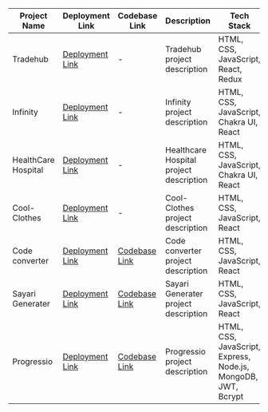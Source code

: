 | Project Name                 | Deployment Link                                       | Codebase Link                                                             | Description                  | Tech Stack                             |
| ---------------------------- | ----------------------------------------------------- | ------------------------------------------------------------------------- | ---------------------------- | -------------------------------------- |
| Tradehub                     | [Deployment Link](https://tradehub.netlify.app/)     | -                                                                         | Tradehub project description | HTML, CSS, JavaScript, React, Redux    |
| Infinity                     | [Deployment Link](https://prashantinfinity.netlify.app/) | -                                                                     | Infinity project description | HTML, CSS, JavaScript, Chakra UI, React |
| HealthCare Hospital          | [Deployment Link](https://prashantinfinity.netlify.app/) | -                                                                     | Healthcare Hospital project description | HTML, CSS, JavaScript, Chakra UI, React |
| Cool-Clothes                 | [Deployment Link](https://storied-gumption-752ad0.netlify.app/) | -                                                                 | Cool-Clothes project description | HTML, CSS, JavaScript, React           |
| Code converter               | [Deployment Link](https://code-editor-three-alpha.vercel.app/) | [Codebase Link](https://github.com/Prashantrathour/GAI201/tree/main/editor/code_converter_frontend) | Code converter project description | HTML, CSS, JavaScript, React           |
| Sayari Generater             | [Deployment Link](https://sayari-frontend.vercel.app/) | [Codebase Link](https://github.com/Prashantrathour/sayari_App)       | Sayari Generater project description | HTML, CSS, JavaScript, React           |
| Progressio                   | [Deployment Link](https://progressiolms.netlify.app/) | [Codebase Link](https://github.com/Prashantrathour/progressio.com)   | Progressio project description | HTML, CSS, JavaScript, Express, Node.js, MongoDB, JWT, Bcrypt |
